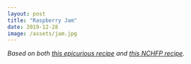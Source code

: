 ```yaml
---
layout: post
title: "Raspberry Jam"
date: 2019-12-28
image: /assets/jam.jpg
---
```


_Based on both [this epicurious recipe](https://www.epicurious.com/recipes/food/views/old-fashioned-raspberry-jam-230700) and [this NCHFP recipe](https://nchfp.uga.edu/how/can_07/berry_jams.html)._
